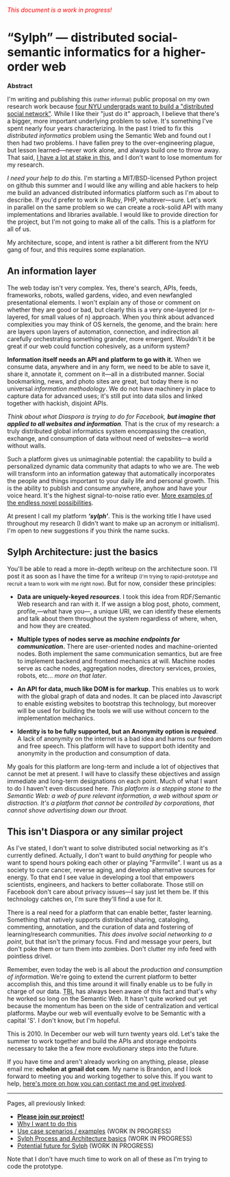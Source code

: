 _<span style="color:#f00">This document is a work in progress!</span>_

&ldquo;Sylph&rdquo; &mdash; distributed social-semantic informatics for a higher-order web
===============================

**Abstract** 

I'm writing and publishing this <small>(rather informal)</small> public proposal on my own research work because [four NYU undergrads want to build a "distributed social network"](http://www.nytimes.com/2010/05/12/nyregion/12about.html?partner=rss&emc=rss). While I like their "just do it" approach, I believe that there's a bigger, more important underlying problem to solve. It's something I've spent nearly four years characterizing. In the past I tried to fix this _distributed informatics_ problem using the Semantic Web and found out I then had two problems. I have fallen prey to the over-engineering plague, but lesson learned&mdash;never work alone, and always build one to throw away. That said, [I have a lot at stake in this](./why-i-care), and I don't want to lose momentum for my research. 

_I need your help to do this._ I'm starting a MIT/BSD-licensed Python project on github this summer and I would like any willing and able hackers to help me build an advanced distributed informatics platform such as I'm about to describe. If you'd prefer to work in Ruby, PHP, whatever&mdash;sure. Let's work in parallel on the same problem so we can create a rock-solid API with many implementations and libraries available. I would like to provide direction for the project, but I'm not going to make all of the calls. This is a platform for all of us.

My architecture, scope, and intent is rather a bit different from the NYU gang of 
four, and this requires some explanation.

An information layer
--------------------

The web today isn't very complex. Yes, there's search, APIs, feeds, frameworks, robots, walled gardens, video, and even newfangled presentational elements. I won't explain any of those or comment on whether they are good or bad, but clearly this is a very one-layered (or n-layered, for small values of n) approach. When you think about advanced complexities you may think of OS kernels, the genome, and the brain: here are layers upon layers of automation, connection, and indirection all carefully orchestrating something grander, more emergent. Wouldn't it be great if our web could function cohesively, as a uniform system?

**Information itself needs an API and platform to go with it.** When we consume data, anywhere and in any form, we need to be able to save it, share it, annotate it, comment on it&mdash;all in a distributed manner. Social bookmarking, news, and photo sites are great, but today there is no universal _information methodology_. We do not have machinery in place to capture data for advanced uses; it's still put into data silos and linked together with hackish, disjoint APIs. 

_Think about what Diaspora is trying to do for Facebook, **but imagine that applied to all websites and information**._ That is the crux of my research: a truly distributed global informatics system encompassing the creation, exchange, and consumption of data without need of websites&mdash;a world without walls.

Such a platform gives us unimaginable potential: the capability to build a personalized dynamic data community that adapts to who we are. The web will transform into an information gateway that automatically incorporates the people and things important to your daily life and personal growth. This is the ability to publish and consume anywhere, anyhow and have your voice heard. It's the highest signal-to-noise ratio ever. [More examples of the endless novel possibilities](./use-case-scenarios).

At present I call my platform **_&lsquo;sylph&rsquo;_**. This is the working title I have used throughout my research (I didn't want to make up an acronym or initialism). I'm open to new suggestions if you think the name sucks.

Sylph Architecture: just the basics
-----------------------------------
You'll be able to read a more in-depth writeup on the architecture soon. I'll post it as soon as I have the time for a writeup <small>(I'm trying to rapid-prototype and recruit a team to work with me right now)</small>. But for now, consider these principles:

* **Data are uniquely-keyed _resources_**. I took this idea from RDF/Semantic Web research and ran with it. If we assign a blog post, photo, comment, profile,&mdash;what have you&mdash;, a unique URI, we can identify these elements and talk about them throughout the system regardless of where, when, and how they are created.

* **Multiple types of nodes serve as _machine endpoints for communication_.** There are user-oriented nodes and machine-oriented nodes. Both implement the same communication semantics, but are free to implement backend and frontend mechanics at will. Machine nodes serve as cache nodes, aggregation nodes, directory services, proxies, robots, etc... _more on that later_.

* **An API for data, much like DOM is for markup**. This enables us to work with the global graph of data and nodes. It can be placed into Javascript to enable existing websites to bootstrap this technology, but moreover will be used for building the tools we will use without concern to the implementation mechanics. 

* **Identity is to be fully supported, but an Anonymity option is _required_**. A lack of anonymity on the internet is a bad idea and harms our freedom and free speech. This platform will have to support both identity and anonymity in the production and consumption of data. 

My goals for this platform are long-term and include a lot of objectives that cannot be met at present. I will have to classify these objectives and assign immediate and long-term designations on each point. Much of what I want to do I haven't even discussed here. _This platform is a stepping stone to the Semantic Web: a web of pure relevant information, a web without spam or distraction. It's a platform that cannot be controlled by corporations, that cannot shove advertising down our throat._

This isn't Diaspora or any similar project
------------------------------------------
As I've stated, I don't want to solve distributed social networking as it's currently defined. Actually, I don't want to build _anything_ for people who want to spend hours poking each other or playing "Farmville". I want us as a society to cure cancer, reverse aging, and develop alternative sources for energy. To that end I see value in developing a tool that empowers scientists, engineers, and hackers to better collaborate. Those still on Facebook don't care about privacy issues&mdash;I say just let them be. If this technology catches on, I'm sure they'll find a use for it. 

There is a real need for a platform that can enable better, faster learning. Something that natively supports distributed sharing, cataloging, commenting, annotation, and the curation of data and fostering of learning/research communities. _This does involve social networking to a point_, but that isn't the primary focus. Find and message your peers, but don't poke them or turn them into zombies. Don't clutter my info feed with pointless drivel. 

Remember, even today the web is all about the _production and consumption of information_. We're going to extend the current platform to better accomplish this, and this time around it will finally enable us to be fully in charge of our data. <acronym title="Tim Berners-Lee">TBL</acronym> has always been aware of this fact and that's why he worked so long on the Semantic Web. It hasn't quite worked out yet because the momentum has been on the side of centralization and vertical platforms. Maybe our web will eventually evolve to be Semantic with a capital 'S'. I don't know, but I'm hopeful.

This is 2010. In December our web will turn twenty years old. Let's take the summer to work together and build the APIs and storage endpoints necessary to take the a few more evolutionary steps into the future.
 
If you have time and aren't already working on anything, please, please email me: **echelon at gmail dot com**. My name is Brandon, and I look forward to meeting you and working together to solve this. If you want to help, [here's more on how you can contact me and get involved](./please-join).

---

Pages, all previously linked:

* [**Please join our project!**](./please-join)
* [Why I want to do this](./why-i-care) 
* [Use case scenarios / examples](./use-case-scenarios) (WORK IN PROGRESS)
* [Sylph Process and Architecture basics](./architecture) (WORK IN PROGRESS)
* [Potential future for Sylph](./future) (WORK IN PROGRESS)

Note that I don't have much time to work on all of these as I'm trying to code the prototype. 

